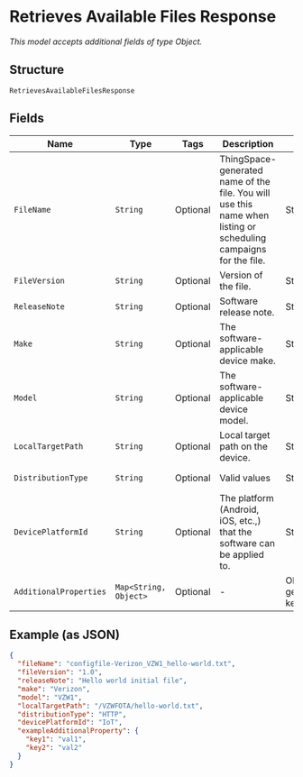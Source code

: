 
# Retrieves Available Files Response

*This model accepts additional fields of type Object.*

## Structure

`RetrievesAvailableFilesResponse`

## Fields

| Name | Type | Tags | Description | Getter | Setter |
|  --- | --- | --- | --- | --- | --- |
| `FileName` | `String` | Optional | ThingSpace-generated name of the file. You will use this name when listing or scheduling campaigns for the file. | String getFileName() | setFileName(String fileName) |
| `FileVersion` | `String` | Optional | Version of the file. | String getFileVersion() | setFileVersion(String fileVersion) |
| `ReleaseNote` | `String` | Optional | Software release note. | String getReleaseNote() | setReleaseNote(String releaseNote) |
| `Make` | `String` | Optional | The software-applicable device make. | String getMake() | setMake(String make) |
| `Model` | `String` | Optional | The software-applicable device model. | String getModel() | setModel(String model) |
| `LocalTargetPath` | `String` | Optional | Local target path on the device. | String getLocalTargetPath() | setLocalTargetPath(String localTargetPath) |
| `DistributionType` | `String` | Optional | Valid values | String getDistributionType() | setDistributionType(String distributionType) |
| `DevicePlatformId` | `String` | Optional | The platform (Android, iOS, etc.,) that the software can be applied to. | String getDevicePlatformId() | setDevicePlatformId(String devicePlatformId) |
| `AdditionalProperties` | `Map<String, Object>` | Optional | - | Object getAdditionalProperty(String key) | additionalProperty(String key, Object value) |

## Example (as JSON)

```json
{
  "fileName": "configfile-Verizon_VZW1_hello-world.txt",
  "fileVersion": "1.0",
  "releaseNote": "Hello world initial file",
  "make": "Verizon",
  "model": "VZW1",
  "localTargetPath": "/VZWFOTA/hello-world.txt",
  "distributionType": "HTTP",
  "devicePlatformId": "IoT",
  "exampleAdditionalProperty": {
    "key1": "val1",
    "key2": "val2"
  }
}
```

